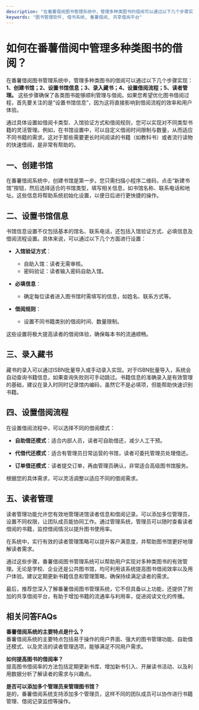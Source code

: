 ```yaml
---
description: "在番薯借阅图书管理系统中，管理多种类图书的借阅可以通过以下几个步骤实现：**1、创建书馆；2、设置书馆信息；3、录入藏书；4、设置借阅流程；5、读者管理。** 这些步骤确保了各类图书能够顺利管理与借阅。如果您希望优化图书借阅过程，首先要关注的是“设置书馆信息”，因为这将直接影响到借阅流程的效率和用户体验。"
keywords: "图书管理软件, 借书系统, 番薯借阅, 共享借阅平台"
---
```

# 如何在番薯借阅中管理多种类图书的借阅？

在番薯借阅图书管理系统中，管理多种类图书的借阅可以通过以下几个步骤实现：**1、创建书馆；2、设置书馆信息；3、录入藏书；4、设置借阅流程；5、读者管理。** 这些步骤确保了各类图书能够顺利管理与借阅。如果您希望优化图书借阅过程，首先要关注的是“设置书馆信息”，因为这将直接影响到借阅流程的效率和用户体验。

通过具体设置如借阅卡类型、入馆验证方式和借阅规则，您可以实现对不同类型书籍的灵活管理。例如，在书馆设置中，可以自定义借阅时间限制与数量，从而适应不同书籍的需求。这对于那些需要更长时间阅读的书籍（如教科书）或者流行读物的快速借阅，是非常有帮助的。

## **一、创建书馆**

在番薯借阅系统中，创建书馆是第一步。您只需扫描小程序二维码，点击“新建书馆”按钮，然后选择适合的书馆类型，填写相关信息，如书馆名称、联系电话和地址。这些信息将帮助系统初始化设置，以便日后进行更快捷的操作。

## **二、设置书馆信息**

书馆信息设置不仅包括基本的馆名、联系电话，还包括入馆验证方式、必填信息及借阅流程设置。具体来说，可以通过以下几个方面进行设置：

- **入馆验证方式**：
  - 自助入馆：读者无需审核。
  - 密码验证：读者输入密码自助入馆。
  
- **必填信息**：
  - 确定每位读者进入图书馆时需填写的信息，如姓名、联系方式等。

- **借阅规则**：
  - 设置不同书籍类别的借阅时间、数量限制。

这些设置将极大提高读者的借阅体验，确保每本书的流通顺畅。

## **三、录入藏书**

藏书的录入可以通过ISBN批量导入或手动录入实现。对于ISBN批量导入，系统会自动查询书籍信息，如果查询失败则可手动跳过。书籍信息的准确录入是有效管理的基础，建议在录入时同时记录馆内编码，虽然它不是必填项，但能帮助快速识别书籍。

## **四、设置借阅流程**

在设置借阅流程中，可以选择不同的借阅模式：

- **自助借还模式**：适合内部人员，读者可自助借还，减少人工干预。
  
- **代借代还模式**：适合有管理员日常运营的书馆，读者可委托管理员处理借还。

- **订单借还模式**：读者提交订单，再由管理员确认，非常适合高级图书馆服务。

根据您的具体需求，可以灵活调整以适应不同的借阅需求。

## **五、读者管理**

读者管理功能允许您有效地管理进馆读者信息和借阅记录。可以添加多位管理员，设置不同权限，让团队成员能协同工作。通过管理系统，管理员可以随时查看读者借阅的书籍，监控借阅情况以提升图书使用率。

在系统中，实行有效的读者管理策略可以提升客户满意度，并帮助图书馆更好地理解读者需求。

通过这些步骤，番薯借阅图书管理系统可以帮助用户实现对多种类图书的有效管理。无论是学校、企业还是公共图书馆，均可利用该系统提高图书借阅效率以及用户体验。建议定期更新书籍信息和管理策略，确保持续满足读者的需求。

最后，推荐您深入了解番薯借阅图书管理系统，它不但具备以上功能，还提供了附加的共享借阅平台，有助于增加书籍的流通率与利用率，促进阅读文化的传播。

## 相关问答FAQs

**番薯借阅系统的主要特点是什么？**  
番薯借阅系统的主要特点包括易于操作的用户界面、强大的图书管理功能、自助借还模式、以及灵活的读者管理选项，能够满足不同用户需求。

**如何提高图书的借阅率？**  
提高图书借阅率的方法包括定期更新书库、增加新书引入、开展读书活动、以及利用数据分析了解读者的需求与兴趣点。

**是否可以添加多个管理员来管理图书馆？**  
是的，番薯借阅系统支持添加多个管理员，这样不同的团队成员可以协作进行书籍管理、借阅记录监控等操作。
